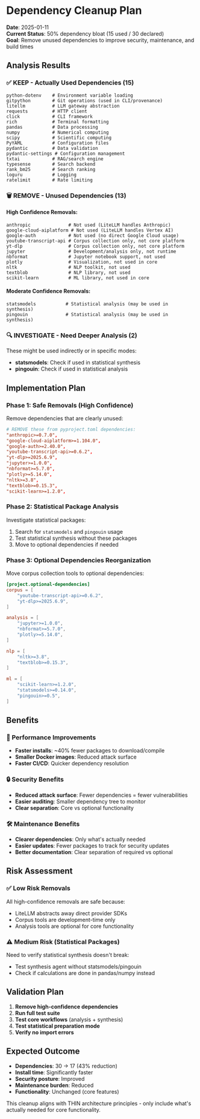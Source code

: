 # Dependency Cleanup Plan

**Date**: 2025-01-11  
**Current Status**: 50% dependency bloat (15 used / 30 declared)  
**Goal**: Remove unused dependencies to improve security, maintenance, and build times  

## Analysis Results

### ✅ KEEP - Actually Used Dependencies (15)
```
python-dotenv    # Environment variable loading
gitpython        # Git operations (used in CLI/provenance)
litellm          # LLM gateway abstraction
requests         # HTTP client
click            # CLI framework
rich             # Terminal formatting
pandas           # Data processing
numpy            # Numerical computing
scipy            # Scientific computing
PyYAML           # Configuration files
pydantic         # Data validation
pydantic-settings # Configuration management
txtai            # RAG/search engine
typesense        # Search backend
rank_bm25        # Search ranking
loguru           # Logging
ratelimit        # Rate limiting
```

### 🗑️ REMOVE - Unused Dependencies (13)

#### High Confidence Removals:
```
anthropic              # Not used (LiteLLM handles Anthropic)
google-cloud-aiplatform # Not used (LiteLLM handles Vertex AI)
google-auth            # Not used (no direct Google Cloud usage)
youtube-transcript-api # Corpus collection only, not core platform
yt-dlp                 # Corpus collection only, not core platform
jupyter                # Development/analysis only, not runtime
nbformat               # Jupyter notebook support, not used
plotly                 # Visualization, not used in core
nltk                   # NLP toolkit, not used
textblob               # NLP library, not used
scikit-learn           # ML library, not used in core
```

#### Moderate Confidence Removals:
```
statsmodels           # Statistical analysis (may be used in synthesis)
pingouin              # Statistical analysis (may be used in synthesis)
```

### 🔍 INVESTIGATE - Need Deeper Analysis (2)

These might be used indirectly or in specific modes:
- **statsmodels**: Check if used in statistical synthesis
- **pingouin**: Check if used in statistical analysis

## Implementation Plan

### Phase 1: Safe Removals (High Confidence)
Remove dependencies that are clearly unused:
```toml
# REMOVE these from pyproject.toml dependencies:
"anthropic>=0.7.0",
"google-cloud-aiplatform>=1.104.0", 
"google-auth>=2.40.0",
"youtube-transcript-api>=0.6.2",
"yt-dlp>=2025.6.9",
"jupyter>=1.0.0",
"nbformat>=5.7.0", 
"plotly>=5.14.0",
"nltk>=3.8",
"textblob>=0.15.3",
"scikit-learn>=1.2.0",
```

### Phase 2: Statistical Package Analysis
Investigate statistical packages:
1. Search for `statsmodels` and `pingouin` usage
2. Test statistical synthesis without these packages
3. Move to optional dependencies if needed

### Phase 3: Optional Dependencies Reorganization
Move corpus collection tools to optional dependencies:
```toml
[project.optional-dependencies]
corpus = [
    "youtube-transcript-api>=0.6.2",
    "yt-dlp>=2025.6.9",
]

analysis = [
    "jupyter>=1.0.0",
    "nbformat>=5.7.0",
    "plotly>=5.14.0",
]

nlp = [
    "nltk>=3.8", 
    "textblob>=0.15.3",
]

ml = [
    "scikit-learn>=1.2.0",
    "statsmodels>=0.14.0",
    "pingouin>=0.5",
]
```

## Benefits

### 🚀 Performance Improvements
- **Faster installs**: ~40% fewer packages to download/compile
- **Smaller Docker images**: Reduced attack surface
- **Faster CI/CD**: Quicker dependency resolution

### 🔒 Security Benefits  
- **Reduced attack surface**: Fewer dependencies = fewer vulnerabilities
- **Easier auditing**: Smaller dependency tree to monitor
- **Clear separation**: Core vs optional functionality

### 🛠️ Maintenance Benefits
- **Clearer dependencies**: Only what's actually needed
- **Easier updates**: Fewer packages to track for security updates
- **Better documentation**: Clear separation of required vs optional

## Risk Assessment

### ✅ Low Risk Removals
All high-confidence removals are safe because:
- LiteLLM abstracts away direct provider SDKs
- Corpus tools are development-time only
- Analysis tools are optional for core functionality

### ⚠️ Medium Risk (Statistical Packages)
Need to verify statistical synthesis doesn't break:
- Test synthesis agent without statsmodels/pingouin
- Check if calculations are done in pandas/numpy instead

## Validation Plan

1. **Remove high-confidence dependencies**
2. **Run full test suite** 
3. **Test core workflows** (analysis + synthesis)
4. **Test statistical preparation mode**
5. **Verify no import errors**

## Expected Outcome

- **Dependencies**: 30 → 17 (43% reduction)
- **Install time**: Significantly faster
- **Security posture**: Improved
- **Maintenance burden**: Reduced
- **Functionality**: Unchanged (core features)

This cleanup aligns with THIN architecture principles - only include what's actually needed for core functionality.
